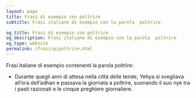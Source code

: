 ```yaml
---
layout: page
title: Frasi di esempio con poltrire 
subtitle: Frasi italiane di esempio con la parola  poltrire

og_title: Frasi di esempio con poltrire 
og_description: Frasi italiane di esempio con la parola  poltrire
og_type: website
permalink: /frasi/p/poltrire.html
---
```


Frasi italiane di esempio contenenti la parola poltrire:


- Durante quegli anni di attesa nella città delle tende, Yehya si svegliava all’ora dell’adhan e passava la giornata a poltrire, suonando il suo nye tra i pasti razionati e le cinque preghiere giornaliere.
